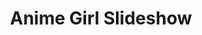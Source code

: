 ---
title: "Anime Girl Slideshow"
layout: full-mixed-external
thumbnails:
    - url: "https://do9h9xpl264c0.cloudfront.net/objects/fcc601ac4a2714d958cb8043f3f339aa9a28583cb77c1a87f34b9752a75dc9e7"
    - url: "https://do9h9xpl264c0.cloudfront.net/objects/422f93e423930eb174a306d7f4bb91c6e6b42c9ea3a14ac0350cbb1ed447b31f"

media:
    - url: "https://do9h9xpl264c0.cloudfront.net/objects/192968e9102416bc2addd309b7e0d37d59c085af2a3e56ef4c2623fa02d3276d?format=.webm"
    - url: "https://do9h9xpl264c0.cloudfront.net/objects/57f42c8ebecdac61dc6960720d18b4bc182f9988b605c6b2ab102b88abc10bf2?format=.webm"
---
